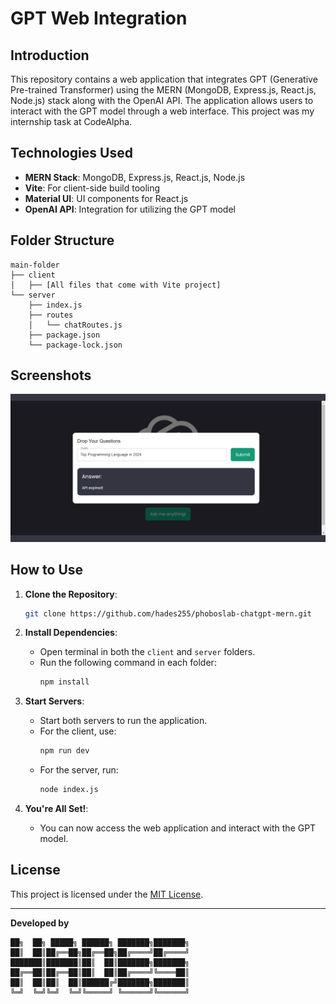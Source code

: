 # GPT Web Integration

## Introduction

This repository contains a web application that integrates GPT (Generative Pre-trained Transformer) using the MERN (MongoDB, Express.js, React.js, Node.js) stack along with the OpenAI API. The application allows users to interact with the GPT model through a web interface. This project was my internship task at CodeAlpha.

## Technologies Used

- **MERN Stack**: MongoDB, Express.js, React.js, Node.js
- **Vite**: For client-side build tooling
- **Material UI**: UI components for React.js
- **OpenAI API**: Integration for utilizing the GPT model

## Folder Structure

```
main-folder
├── client
│   ├── [All files that come with Vite project]
└── server
    ├── index.js
    ├── routes
    │   └── chatRoutes.js
    ├── package.json
    └── package-lock.json
```

## Screenshots

![img](ss.png)

## How to Use

1. **Clone the Repository**: 
    ```bash
    git clone https://github.com/hades255/phoboslab-chatgpt-mern.git
    ```

2. **Install Dependencies**: 
    - Open terminal in both the `client` and `server` folders.
    - Run the following command in each folder:
        ```bash
        npm install
        ```

3. **Start Servers**: 
    - Start both servers to run the application.
    - For the client, use:
        ```bash
        npm run dev
        ```
    - For the server, run:
        ```bash
        node index.js
        ```

4. **You're All Set!**: 
    - You can now access the web application and interact with the GPT model.

## License

This project is licensed under the [MIT License](LICENSE).

---

__Developed by__
```
██╗  ██╗ █████╗ ██████╗ ███████╗███████╗
██║  ██║██╔══██╗██╔══██╗██╔════╝██╔════╝
███████║███████║██║  ██║███████╗███████╗
██╔══██║██╔══██║██║  ██║██╔════╝╚════██║
██║  ██║██║  ██║██████╔╝███████╗███████║
╚═╝  ╚═╝╚═╝  ╚═╝╚═════╝ ╚══════╝╚══════╝ 
```